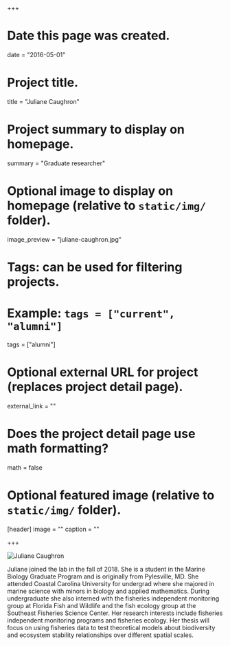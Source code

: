 +++
# Date this page was created.
date = "2016-05-01"

# Project title.
title = "Juliane Caughron"

# Project summary to display on homepage.
summary = "Graduate researcher"

# Optional image to display on homepage (relative to `static/img/` folder).
image_preview = "juliane-caughron.jpg"

# Tags: can be used for filtering projects.
# Example: `tags = ["current", "alumni"]`
tags = ["alumni"]

# Optional external URL for project (replaces project detail page).
external_link = ""

# Does the project detail page use math formatting?
math = false

# Optional featured image (relative to `static/img/` folder).
[header]
image = ""
caption = ""

+++

![Juliane Caughron](/img/juliane-waterfall.jpg)

Juliane joined the lab in the fall of 2018. 
She is a student in the Marine Biology Graduate Program and is originally from Pylesville, MD.
She attended Coastal Carolina University for undergrad where she majored in marine science with minors in biology and applied mathematics.
During undergraduate she also interned with the fisheries independent
monitoring group at Florida Fish and Wildlife and the fish ecology group at the Southeast Fisheries Science Center. 
Her research interests include fisheries independent monitoring programs and fisheries ecology.
Her thesis will focus on using fisheries data to test theoretical models about biodiversity and ecosystem stability relationships over different spatial scales.